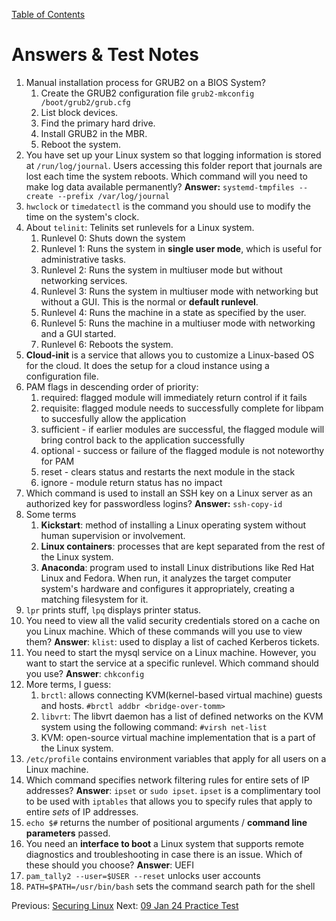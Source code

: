 [Table of Contents](/README.md)

# Answers & Test Notes

1. Manual installation process for GRUB2 on a BIOS System?
	1. Create the GRUB2 configuration file `grub2-mkconfig /boot/grub2/grub.cfg`
	2. List block devices.
	3. Find the primary hard drive.
	4. Install GRUB2 in the MBR.
	5. Reboot the system.
2. You have set up your Linux system so that logging information is stored at `/run/log/journal`. Users accessing this folder report that journals are lost each time the system reboots. Which command will you need to make log data available permanently?
	**Answer:** `systemd-tmpfiles --create --prefix /var/log/journal`
3. ``hwclock`` or `timedatectl` is the command you should use to modify the time on the system's clock.
4. About `telinit`: Telinits set runlevels for a Linux system.
	1. Runlevel 0: Shuts down the system
	2. Runlevel 1: Runs the system in **single user mode**, which is useful for administrative tasks.
	3. Runlevel 2: Runs the system in multiuser mode but without networking services.
	4. Runlevel 3: Runs the system in multiuser mode with networking but without a GUI. This is the normal or **default runlevel**.
	5. Runlevel 4: Runs the machine in a state as specified by the user.
	6. Runlevel 5: Runs the machine in a multiuser mode with networking and a GUI started.
	7. Runlevel 6: Reboots the system.
5. **Cloud-init** is a service that allows you to customize a Linux-based OS for the cloud. It does the setup for a cloud instance using a configuration file.
6. PAM flags in descending order of priority:
	1. required: flagged module will immediately return control if it fails
	2. requisite: flagged module needs to successfully complete for libpam to succesfully allow the application
	3. sufficient - if earlier modules are successful, the flagged module will bring control back to the application successfully
	4. optional - success or failure of the flagged module is not noteworthy for PAM
	5. reset - clears status and restarts the next module in the stack
	6. ignore - module return status has no impact
7. Which command is used to install an SSH key on a Linux server as an authorized key for passwordless logins?
	**Answer:** `ssh-copy-id`
8. Some terms
	1. **Kickstart**: method of installing a Linux operating system without human supervision or involvement.
	2. **Linux containers**: processes that are kept separated from the rest of the Linux system.
	3. **Anaconda**: program used to install Linux distributions like Red Hat Linux and Fedora. When run, it analyzes the target computer system's hardware and configures it appropriately, creating a matching filesystem for it.
9. `lpr` prints stuff, `lpq` displays printer status.
10.  You need to view all the valid security credentials stored on a cache on you Linux machine. Which of these commands will you use to view them?
	**Answer**: `klist`: used to display a list of cached Kerberos tickets.
11. You need to start the mysql service on a Linux machine. However, you want to start the service at a specific runlevel. Which command should you use?
	**Answer**: `chkconfig`
12. More terms, I guess:
	1. `brctl`: allows connecting KVM(kernel-based virtual machine) guests and hosts. `#brctl addbr <bridge-over-tomm>`
	2. `libvrt`: The libvrt daemon has a list of defined networks on the KVM system using the following command: `#virsh net-list`
	3. KVM: open-source virtual machine implementation that is a part of the Linux system.
13. `/etc/profile` contains environment variables that apply for all users on a Linux machine.
14. Which command specifies network filtering rules for entire sets of IP addresses?
	**Answer**: `ipset` or `sudo ipset`. `ipset` is a complimentary tool to be used with `iptables` that allows you to specify rules that apply to entire *sets* of IP addresses.
15. `echo $#` returns the number of positional arguments / **command line parameters** passed.
16.  You need an **interface to boot** a Linux system that supports remote diagnostics and troubleshooting in case there is an issue. Which of these should you choose?
	**Answer**: UEFI
17. `pam_tally2 --user=$USER --reset` unlocks user accounts
18. `PATH=$PATH=/usr/bin/bash` sets the command search path for the shell

Previous: [Securing Linux](Securing%20Linux.md)
Next: [09 Jan 24 Practice Test](09%20Jan%2024%20Practice%20Test.md)